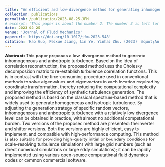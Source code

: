 ```yaml
---
title: "An efficient and low-divergence method for generating inhomogeneous and anisotropic turbulence with arbitrary spectra"
collection: publications
permalink: /publication/2023-08-25-JFM
# excerpt: 'This paper is about the number 2. The number 3 is left for future work.'
date: 2023-08-25
venue: 'Journal of Fluid Mechanics'
paperurl: 'https://doi.org/10.1017/jfm.2023.548'
citation: 'Hao Guo, Peixue Jiang, Lin Ye, Yinhai Zhu. (2023). &quot;An efficient and low-divergence method for generating inhomogeneous and anisotropic turbulence with arbitrary spectra.&quot; <i>Journal of Fluid Mechanics</i>. 970.'
---
```


**Abstract:** This paper proposes a low-divergence method to generate inhomogeneous and anisotropic turbulence. Based on the idea of correlation reconstruction, the proposed method uses the Cholesky decomposition matrix to re-establish turbulence correlation functions. This is in contrast with the time-consuming procedure used in conventional methods to solve eigenvalues and eigenvectors in each location required by coordinate transformation, thereby reducing the computational complexity and improving the efficiency of synthetic turbulence generation. The proposed method is based on the classical spectrum-based method that is widely used to generate homogeneous and isotropic turbulence. By adjusting the generation strategy of specific random vectors, inhomogeneous and anisotropic turbulence with a relatively low divergence level can be obtained in practice, with almost no additional computational burden. Two versions of the proposed method are presented: the inverter and shifter versions. Both the versions are highly efficient, easy to implement, and compatible with high-performance computing. This method is also suitable for providing high-quality initial or boundary conditions for scale-resolving turbulence simulations with large grid numbers (such as direct numerical simulations or large eddy simulations); it can be rapidly implemented using various open-source computational fluid dynamics codes or common commercial software.
